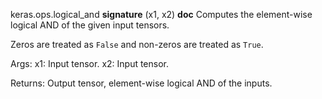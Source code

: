 keras.ops.logical_and
__signature__
(x1, x2)
__doc__
Computes the element-wise logical AND of the given input tensors.

Zeros are treated as `False` and non-zeros are treated as `True`.

Args:
    x1: Input tensor.
    x2: Input tensor.

Returns:
    Output tensor, element-wise logical AND of the inputs.
